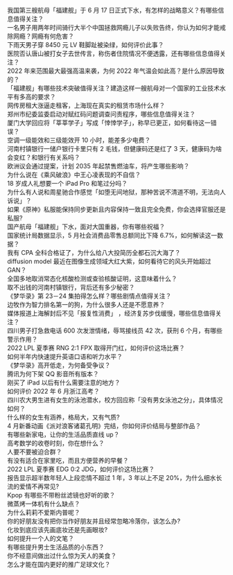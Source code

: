 我国第三艘航母「福建舰」于 6 月 17 日正式下水，有怎样的战略意义？有哪些信息值得关注？  
一名男子用两年时间骑行大半个中国拯救网瘾儿子以失败告终，你认为如何才能戒除网瘾？网瘾有何危害？  
下雨天男子穿 8450 元 LV 鞋脚趾被染绿，如何评价此事？  
医院否认唐山被打女子去世传言，称伤者住院情况不便透露，还有哪些信息值得关注？  
2022 年来范围最大最强高温来袭，为何 2022 年气温会如此高？是什么原因导致的？  
「福建舰」有哪些技术突破值得关注？建造这样一艘航母对一个国家的工业技术水平有多高的要求？  
网传房租大涨逼走租客，上海现在真实的租赁市场什么样？  
郑州市纪委监委启动对赋红码问题调查问责程序，哪些信息值得关注？  
厦门大学回应将「莘莘学子」写成「悻悻学子」，称早已更正，如何看待这一错误？  
空调一级能效和三级能效开 10 小时，能差多少电费？  
河南村镇银行一储户银行卡里只有 2 毛钱，但健康码还是红了 3 天，健康码为啥会变红？和银行有关系吗？  
欧洲议会通过提案，计划 2035 年起禁售燃油车，将产生哪些影响？  
为什么说在《乘风破浪》中王心凌表现的不自信？  
18 岁成人礼想要一个 iPad Pro 和笔过分吗？  
为什么有人说和周星驰合作感觉「如堕无间地狱，那种苦说不清道不明，无法向人诉说」？  
如果《原神》私服能保持同步更新且内容保持一致且完全免费，你会选择官服还是私服?  
国产航母「福建舰」下水，面对大国重器，你有哪些祝福？  
国家统计局数据显示，5 月社会消费品零售总额同比下降 6.7%，如何解读这一数据？  
我有 CPA 全科合格证了，为什么给八大投简历全都石沉大海了？  
diffusion model 最近在图像生成领域大红大紫，如何看待它的风头开始超过 GAN？  
全国多地取消常态化核酸检测或查验核酸证明，这意味着什么？  
取不出钱的河南村镇银行，背后还有多少秘密？  
《梦华录》第 23－24 集拍得怎么样？哪些剧情点值得关注？  
边牧作为智力排名第一的狗，为什么很多人还是不愿意养？  
媒体报道上海解封后不见「报复性消费」 ，经济复苏步伐缓慢，哪些信息值得关注？  
四川男子打急救电话 600 次发泄情绪，辱骂接线员 42 次，获刑 6 个月，有哪些警示作用？  
2022 LPL 夏季赛 RNG 2:1 FPX 取得开门红，如何评价这场比赛？  
如何半年内快速提升英语口语和听力水平？  
《梦华录》高开低走，为何备受争议？  
腾讯为何下架 QQ 影音所有版本？  
刚买了 iPad 以后有什么需要注意的地方？  
如何评价 2022 年 6 月浙江高考？  
四川农大男生进有女生的泳池潜水，校方回应称「没有男女泳池之分」，具体情况如何？  
什么样的女生有涵养，格局大，又有气质?  
4 月新番动画《派对浪客诸葛孔明》完结，你如何评价结局与整部作品？  
有哪些新家电，让你的生活品质直线 up？  
高考数学的收卷时刻，你在想什么？  
人要不要被迫合群？  
有没有适合在家里吃，而且方便营养的早餐？  
2022 LPL 夏季赛 EDG 0:2 JDG，如何评价这场比赛？  
报告显示超半数年轻人上段恋情不超过 1 年，3 年以上不足 20%，为什么细水长流的爱情不再常见?  
Kpop 有哪些不带粉丝滤镜也好听的歌？  
微蒸烤一体机有什么缺点？  
为什么莉莉不爱斯内普呢？  
你的好朋友没有把你当作好朋友并且经常忽略冷落你，该怎么办?  
化妆到底应该先画底妆还是先画眼妆?  
如何提升一个人的文笔？  
有哪些提升男士生活品质的小东西？  
你不经意间做出过什么惊为天人的美食？  
怎么才能在国内更好的推广足球文化？  
